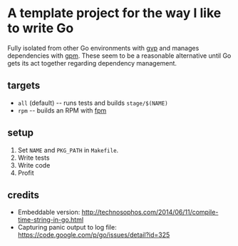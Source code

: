 # A template project for the way I like to write Go

Fully isolated from other Go environments with
[gvp](https://github.com/pote/gvp) and manages dependencies with
[gpm](https://github.com/pote/gpm).  These seem to be a reasonable alternative
until Go gets its act together regarding dependency management.

## targets

* `all` (default) -- runs tests and builds `stage/$(NAME)`
* `rpm` -- builds an RPM with [fpm](https://github.com/jordansissel/fpm/)

## setup

1. Set `NAME` and `PKG_PATH` in `Makefile`.
2. Write tests
3. Write code
4. Profit

## credits

* Embeddable version: http://technosophos.com/2014/06/11/compile-time-string-in-go.html
* Capturing panic output to log file: https://code.google.com/p/go/issues/detail?id=325
